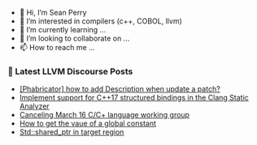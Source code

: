 - 👋 Hi, I’m Sean Perry
- 👀 I’m interested in compilers (c++, COBOL, llvm)
- 🌱 I’m currently learning ...
- 💞️ I’m looking to collaborate on ...
- 📫 How to reach me ...

<!---
s66perry/s66perry is a ✨ special ✨ repository because its `README.md` (this file) appears on your GitHub profile.
You can click the Preview link to take a look at your changes.
--->
### 📕 Latest LLVM Discourse Posts

<!-- DISCOURSE-LLVM:START -->
- [[Phabricator] how to add Description when update a patch?](https://discourse.llvm.org/t/phabricator-how-to-add-description-when-update-a-patch/61027#post_4)
- [Implement support for C++17 structured bindings in the Clang Static Analyzer](https://discourse.llvm.org/t/implement-support-for-c-17-structured-bindings-in-the-clang-static-analyzer/60588#post_12)
- [Canceling March 16 C/C+ language working group](https://discourse.llvm.org/t/canceling-march-16-c-c-language-working-group/60977#post_4)
- [How to get the vaue of a global constant](https://discourse.llvm.org/t/how-to-get-the-vaue-of-a-global-constant/61076#post_1)
- [Std::shared_ptr in target region](https://discourse.llvm.org/t/std-shared-ptr-in-target-region/60652#post_8)
<!-- DISCOURSE-LLVM:END -->
